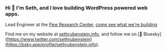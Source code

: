 ### Hi 👋 I'm Seth, and I love building WordPress powered web apps.

Lead Engineer at the [Pew Research Center](https://www.pewresearch.org), [come see what we're building](https://github.com/pewresearch?q=prc-&type=all&language=&sort=)

Find me on my website at [sethrubenstein.info](https://sethrubenstein.info/), and follow me on [🦋 Bluesky]([https://www.twitter.com/sethrubenstein](https://bsky.app/profile/sethrubenstein.info).
